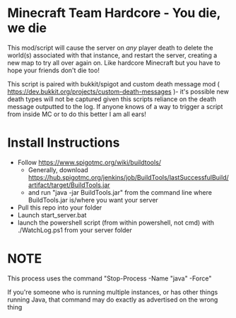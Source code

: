 # Minecraft Team Hardcore - You die, we die

This mod/script will cause the server on *any* player death to delete the world(s) associated with that instance, and restart the server, creating a new map to try all over again on.  Like hardcore Minecraft but you have to hope your friends don't die too!  


This script is paired with bukkit/spigot and custom death message mod ( https://dev.bukkit.org/projects/custom-death-messages )- it's possible new death types will not be captured given this scripts reliance on the death message outputted to the log. If anyone knows of a way to trigger a script from inside MC or to do this better I am all ears!


# Install Instructions

 * Follow https://www.spigotmc.org/wiki/buildtools/
   * Generally, download https://hub.spigotmc.org/jenkins/job/BuildTools/lastSuccessfulBuild/artifact/target/BuildTools.jar
   * and run "java -jar BuildTools.jar" from the command line where BuildTools.jar is/where you want your server
 * Pull this repo into your folder
 * Launch start_server.bat
 * launch the powershell script (from within powershell, not cmd) with ./WatchLog.ps1 from your server folder

# NOTE
This process uses the command "Stop-Process -Name "java" -Force"

If you're someone who is running multiple instances, or has other things running Java, that command may do exactly as advertised on the wrong thing
